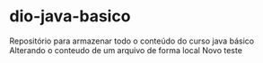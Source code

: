 # dio-java-basico
Repositório para armazenar todo o conteúdo do curso java básico
Alterando o conteudo de um arquivo de forma local
Novo teste